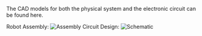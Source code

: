 The CAD models for both the physical system and the electronic circuit can be found here.

Robot Assembly:
![Assembly](https://github.com/KianLWP/Final-Year-Research-Project-2020/edit/main/CAD/Assembly.JPG?raw=true)
Circuit Design:
![Schematic](https://github.com/KianLWP/Final-Year-Research-Project-2020/edit/main/CAD/Schematic.JPG?raw=true)

